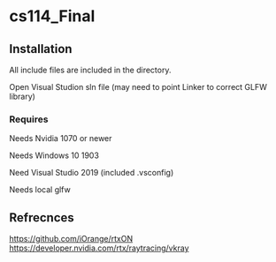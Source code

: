 # cs114_Final



## Installation
All include files are included in the directory.

Open Visual Studion sln file (may need to point Linker to correct GLFW library)


### Requires
Needs Nvidia 1070 or newer

Needs Windows 10 1903

Need Visual Studio 2019 (included .vsconfig)

Needs local glfw 

## Refrecnces
https://github.com/iOrange/rtxON
https://developer.nvidia.com/rtx/raytracing/vkray

